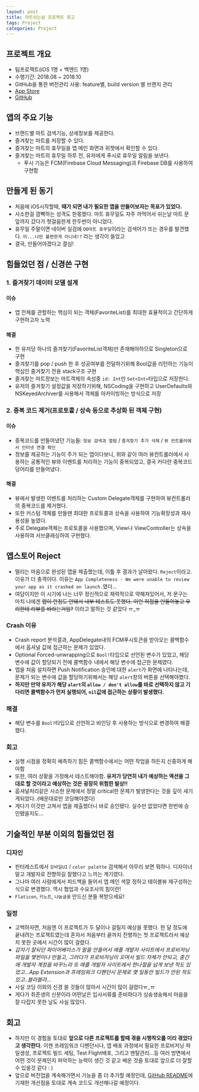 ```yaml
---
layout: post
title: 마트쉬는날 프로젝트 회고
tags: Project
categories: Project
---
```


## 프로젝트 개요
- 팀프로젝트(iOS 1명 + 백엔드 1명)
- 수행기간: 2018.08 ~ 2018.10
- GitHub을 통한 버전관리 사용: feature별, build version 별 브랜치 관리
- [App Store](https://itunes.apple.com/kr/app/%EB%A7%88%ED%8A%B8%EC%89%AC%EB%8A%94%EB%82%A0-%ED%9C%B4%EB%AC%B4%EC%9D%BC-%EC%95%8C%EB%A6%AC%EB%AF%B8/id1438702208?mt=8)
- [GitHub](https://github.com/jinios/mart-holiday-app)

## 앱의 주요 기능
- 브랜드별 마트 검색기능, 상세정보를 제공한다.
- 즐겨찾는 마트를 저장할 수 있다.
- 즐겨찾는 마트의 휴무일을 앱 메인 화면과 위젯에서 확인할 수 있다.
- 즐겨찾는 마트의 휴무일 하루 전, 유저에게 푸시로 휴무일 알림을 보낸다.
  - 푸시 기능은 FCM(Firebase Cloud Messaging)과 Firebase DB를 사용하여 구현함

## 만들게 된 동기
- 처음에 iOS시작할때, **때가 되면 내가 필요한 앱을 만들어보자는 목표가 있었다.**
- 사소한걸 깜빡하는 성격도 한몫했다. 마트 휴무일도 자주 까먹어서 쉬는날 마트 문 앞까지 갔다가 헛걸음한게 한두번이 아니었다.
- 휴무일 주말이면 네이버 실검에 `OO마트 휴무일`이라는 검색어가 뜨는 경우를 발견했다. `어...나만 불편한게 아니네!?` 라는 생각이 들었고
- 결국, 만들어야겠다고 결심!


## 힘들었던 점 / 신경쓴 구현

### 1. 즐겨찾기 데이터 모델 설계
#### 이슈
- 앱 전체를 관할하는 핵심이 되는 객체(FavoriteList)를 최대한 효율적이고 간단하게 구현하고자 노력

#### 해결
- 한 유저당 하나의 즐겨찾기(FavoriteList객체)만 존재해야하므로 Singleton으로 구현
- 즐겨찾기를 pop / push 한 후 성공여부를 전달하기위해 Bool값을 리턴하는 기능이 핵심인 즐겨찾기 전용 stack구조 구현
- 즐겨찾는 마트정보는 마트객체의 속성중 `id: Int`만 `Set<Int>`타입으로 저장한다.
- 유저의 즐겨찾기 설정값을 저장하기위해, NSCoding을 구현하고 UserDefaults와 NSKeyedArchiver를 사용해서 객체를 아카이빙하는 방식으로 저장

### 2. 중복 코드 제거(프로토콜 / 상속 등으로 추상화 된 객체 구현)
#### 이슈
- 중복코드를 만들어냈던 기능들: `정보 검색과 열람` / `즐겨찾기 추가 삭제` / `뷰 컨트롤러에서 인터넷 연결 확인`
- 정보를 제공하는 기능이 주가 되는 앱이다보니, 위와 같이 여러 뷰컨트롤러에서 사용하는 공통적인 뷰와 이벤트를 처리하는 기능이 중복되었고, 결국 커다란 중복코드 덩어리를 만들어냈다.
#### 해결
- 뷰에서 발생한 이벤트를 처리하는 Custom Delegate객체를 구현하여 뷰컨트롤러의 중복코드를 제거했다.
- 또한 커스텀 객체를 만들땐 최대한 프로토콜과 상속을 사용하여 기능확장성과 재사용성을 높였다.
- 주로 Delegate객체는 프로토콜을 사용했으며, View나 ViewController는 상속을 사용하여 서브클래싱하여 구현했다.

## 앱스토어 Reject
- 떨리는 마음으로 완성된 앱을 제출했는데, 이틀 후 결과가 날아왔다. `Reject`이라고. 이유가 더 충격이다. 이유는 `App Completeness - We were unable to review your app as it crashed on launch.`였다...
- 여담이지만 이 시기에 나는 너무 정신적으로 체력적으로 약해져있어서, 저 문구는 마치 나에겐 ~~앱이 런칭도 안돼서 내부 테스트도 못했다. 이런 허접을 만들어놓고 우리한테 리뷰를 바라는거임?~~ 이라고 말하는 것 같았다 ㅠ_ㅠ

### Crash 이유
- Crash report 분석결과, AppDelegate내의 FCM푸시토큰을 받아오는 콜백함수에서 옵셔널 값에 접근하는 문제가 있었다.
- Optional Forced-unwrapping으로 `Bool!`타입으로 선언된 변수가 있었고, 해당 변수에 값이 할당되기 전에 콜백함수 내에서 해당 변수에 접근한 문제였다.
- 앱을 처음 설치하면 Push Notification 승인에 대한 `alert`가 화면에 나타나는데, 문제가 되는 변수에 값을 할당하기위해서는 해당 `alert`창의 버튼을 선택해야했다.
- **하지만 만약 유저가 해당 `alert`의 `allow / don't allow`를 바로 선택하지 않고 기다리면 콜백함수가 먼저 실행되어, `nil`값에 접근하는 상황이 발생했다.**

### 해결
- 해당 변수를 `Bool?`타입으로 선언하고 바인딩 후 사용하는 방식으로 변경하여 해결했다.

### 회고
- 실행 시점을 정확히 예측하기 힘든 콜백함수에서는 어떤 작업을 하든지 신중하게 해야함
- 또한, 여러 상황을 가정해서 테스트해야함. **유저가 당연히 내가 예상하는 액션을 그대로 할 것이라고 예상하는 것은 굉장히 위험한 발상!!**
- 옵셔널처리같은 사소한 문제에서 정말 critical한 문제가 발생한다는 것을 깊이 새기게되었다..(배운대로만 코딩해야겠다)
- 게다가 이것만 고쳐서 앱을 제출했더니 바로 승인됐다. 실수만 없었다면 한번에 승인됐을지도...

## 기술적인 부분 이외의 힘들었던 점
### 디자인
- 핀터레스트에서 `모바일UI` / `color palette` 검색해서 아무리 보면 뭐하나. 디자이너 말고 개발자로 전향하길 잘했다고 느끼는 계기였다.
- 그나마 여러 사람에게서 피드백을 들어서 앱 메인 색깔 정하고 테이블뷰 재구성하는 식으로 변경했다. 역시 협업과 수요조사의 힘이란!
- `Flaticon`, `키노트`, `나눔글꼴` 만드신 분들 복받으세요!

### 일정
- 고백하자면, 처음엔 이 프로젝트가 두 달이나 걸릴지 예상을 못했다. 한 달 정도에 끝내려는 프로젝트였는데 혼자서 처음부터 끝까지 진행하는 첫 프로젝트라서 예상치 못한 곳에서 시간이 많이 걸렸다.
- *갑자기 잘되던 파이어베이스가 말을 안들어서 애플 개발자 사이트에서 프로비저닝 파일을 몇번이나 만들고, 그러다가 프로비저닝이 꼬여서 빌드 자체가 안되고, 중간에 개발자 계정을 바꾸느라 또 애플 개발자 사이트에서 한나절을 넘게 보낸 적도 있었고...App Extension과 프레임워크 디펜던시 문제로 몇 일동안 빌드가 안된 적도 있고..블라블라...*
- 사실 코딩 이외의 신경 쓸 것들이 많아서 시간이 많이 걸렸다ㅠ_ㅠ
- 게다가 취준생의 신분이라 어떤날은 입사서류를 준비하다가 싱숭생숭해서 마음을 잘 다잡지 못한 날도 사실 많았다.

## 회고
- 하지만 이 경험을 토대로 **앞으로 다른 프로젝트를 할때 겪을 시행착오를 미리 겪었다고 생각한다.** 이젠 프레임워크 디펜던시나, 앱 배포 과정에서 필요한 프로비저닝 파일생성, 프로젝트 빌드 세팅, Test Flight배포, 그리고 멘탈관리...등 여러 방면에서 어떤 것이 문제인지 파악하는 능력이 생긴 것 같고 배운 것을 토대로 앞으로 더 잘할 수 있을것 같다 : )
- 앞으로 버전업을 계속해가면서 기능을 좀 더 추가할 예정인데, [GitHub README](https://github.com/jinios/mart-holiday-app)에 기재한 개선점을 토대로 계속 코드도 개선해나갈 예정이다.

